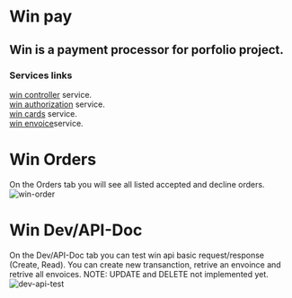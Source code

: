 # Win pay
## Win is a payment processor for porfolio project.
### Services links
[win controller](https://github.com/redmejia/win-controler-service) service.\
[win authorization](https://github.com/redmejia/win-auth-service) service.\
[win cards](https://github.com/redmejia/win-fake-cards-service) service.\
[win envoice](https://github.com/redmejia/win-envoice-service)service. 

# Win Orders
On the Orders tab you will see all listed accepted and decline orders.
![win-order](https://user-images.githubusercontent.com/51460153/189507776-ebefba90-51f6-4f46-a0ef-1df147318166.png)
# Win Dev/API-Doc
On the Dev/API-Doc tab you can test win api basic request/response (Create, Read). You can create new transanction, retrive an envoince and retrive all envoices. NOTE: UPDATE and DELETE not implemented yet.
![dev-api-test](https://user-images.githubusercontent.com/51460153/189508126-bd5c76b4-8956-479a-afeb-5f41df588eb2.png)


